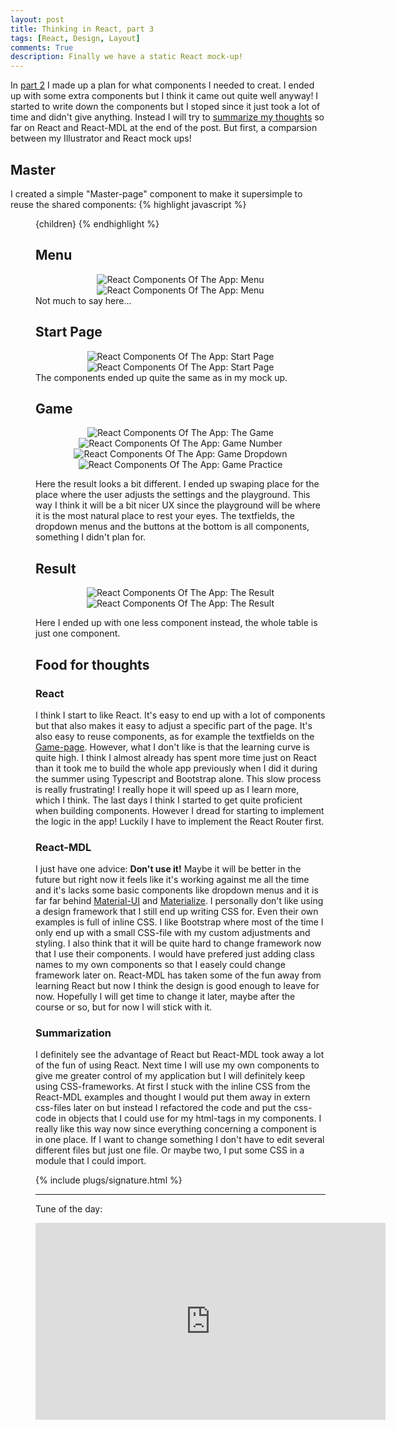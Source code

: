 ```yaml
---
layout: post
title: Thinking in React, part 3
tags: [React, Design, Layout]
comments: True
description: Finally we have a static React mock-up!
---
```

In [part 2](/thinking-in-react-pt2/) I made up a plan for what components I needed to creat. I ended up with some extra components but I think it came out quite well anyway! I started to write down the components but I stoped since it just took a lot of time and didn't give anything. Instead I will try to [summarize my thoughts](#food-for-thoughts) so far on React and React-MDL at the end of the post. But first, a comparsion between my Illustrator and React mock ups!

## Master
I created a simple "Master-page" component to make it supersimple to reuse the shared components:
{% highlight javascript %}
<Layout fixedHeader>
  <CustomHeader />
  <Menu />
  <Content>
    <Container>
      {children}
    </Container>
  </Content>
</Layout>
{% endhighlight %}

<h2>Menu</h2>
<div style="display: flex; flex-wrap: wrap; justify-content: space-around; ">
  <img src="https://raw.githubusercontent.com/OskarKlintrotSkolarbeteWP14/2dv607.oskarklintrot.se/gh-pages/public/pics/figurkoder_react_menu.gif" alt="React Components Of The App: Menu">
  <img src="https://raw.githubusercontent.com/OskarKlintrotSkolarbeteWP14/2dv607.oskarklintrot.se/gh-pages/public/pics/screenshots_2015-12-08/menu.png" alt="React Components Of The App: Menu">
</div>
Not much to say here...

  ## Start Page
<div style="display: flex; flex-wrap: wrap; justify-content: space-around; ">
  <img src="https://raw.githubusercontent.com/OskarKlintrotSkolarbeteWP14/2dv607.oskarklintrot.se/gh-pages/public/pics/figurkoder_react_start.gif" alt="React Components Of The App: Start Page">
  <img src="https://raw.githubusercontent.com/OskarKlintrotSkolarbeteWP14/2dv607.oskarklintrot.se/gh-pages/public/pics/screenshots_2015-12-08/startPage.png" alt="React Components Of The App: Start Page">
</div>
The components ended up quite the same as in my mock up.

## Game
<div style="display: flex; flex-wrap: wrap; justify-content: space-around; ">
<img src="https://raw.githubusercontent.com/OskarKlintrotSkolarbeteWP14/2dv607.oskarklintrot.se/gh-pages/public/pics/figurkoder_react_game.gif" alt="React Components Of The App: The Game">
<img src="https://raw.githubusercontent.com/OskarKlintrotSkolarbeteWP14/2dv607.oskarklintrot.se/gh-pages/public/pics/screenshots_2015-12-08/gameNum.png" alt="React Components Of The App: Game Number">
<img src="https://raw.githubusercontent.com/OskarKlintrotSkolarbeteWP14/2dv607.oskarklintrot.se/gh-pages/public/pics/screenshots_2015-12-08/gameDrop.png" alt="React Components Of The App: Game Dropdown">
<img src="https://raw.githubusercontent.com/OskarKlintrotSkolarbeteWP14/2dv607.oskarklintrot.se/gh-pages/public/pics/screenshots_2015-12-08/gamePractice.png" alt="React Components Of The App: Game Practice">
</div>

Here the result looks a bit different. I ended up swaping place for the place where the user adjusts the settings and the playground. This way I think it will be a bit nicer UX since the playground will be where it is the most natural place to rest your eyes. The textfields, the dropdown menus and the buttons at the bottom is all components, something I didn't plan for.

## Result
<div style="display: flex; flex-wrap: wrap; justify-content: space-around; ">
  <img src="https://raw.githubusercontent.com/OskarKlintrotSkolarbeteWP14/2dv607.oskarklintrot.se/gh-pages/public/pics/figurkoder_react_result.gif" alt="React Components Of The App: The Result">
  <img src="https://raw.githubusercontent.com/OskarKlintrotSkolarbeteWP14/2dv607.oskarklintrot.se/gh-pages/public/pics/screenshots_2015-12-08/result.png" alt="React Components Of The App: The Result">
</div>

Here I ended up with one less component instead, the whole table is just one component.


## Food for thoughts
### React
I think I start to like React. It's easy to end up with a lot of components but that also makes it easy to adjust a specific part of the page. It's also easy to reuse components, as for example the textfields on the [Game-page](#game). However, what I don't like is that the learning curve is quite high. I think I almost already has spent more time just on React than it took me to build the whole app previously when I did it during the summer using Typescript and Bootstrap alone. This slow process is really frustrating! I really hope it will speed up as I learn more, which I think. The last days I think I started to get quite proficient when building components. However I dread for starting to implement the logic in the app! Luckily I have to implement the React Router first.

### React-MDL
I just have one advice: <strong>Don't use it!</strong> Maybe it will be better in the future but right now it feels like it's working against me all the time and it's lacks some basic components like dropdown menus and it is far far behind [Material-UI](http://www.material-ui.com/) and [Materialize](http://materializecss.com/). I personally don't like using a design framework that I still end up writing CSS for. Even their own examples is full of inline CSS. I like Bootstrap where most of the time I only end up with a small CSS-file with my custom adjustments and styling. I also think that it will be quite hard to change framework now that I use their components. I would have prefered just adding class names to my own components so that I easely could change framework later on. React-MDL has taken some of the fun away from learning React but now I think the design is good enough to leave for now. Hopefully I will get time to change it later, maybe after the course or so, but for now I will stick with it.

### Summarization
I definitely see the advantage of React but React-MDL took away a lot of the fun of using React. Next time I will use my own components to give me greater control of my application but I will definitely keep using CSS-frameworks. At first I stuck with the inline CSS from the React-MDL examples and thought I would put them away in extern css-files later on but instead I refactored the code and put the css-code in objects that I could use for my html-tags in my components. I really like this way now since everything concerning a component is in one place. If I want to change something I don't have to edit several different files but just one file. Or maybe two, I put some CSS in a module that I could import.

{% include plugs/signature.html %}  

__________

Tune of the day:  
<iframe width="560" height="315" src="https://www.youtube.com/embed/vmLo3HKl69E" frameborder="0" allowfullscreen></iframe>

